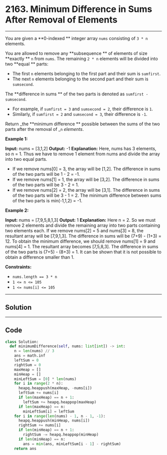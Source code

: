 # 2163. Minimum Difference in Sums After Removal of Elements

---

You are given a **0-indexed ** integer array `nums` consisting of `3 * n` elements.

You are allowed to remove any **subsequence ** of elements of size **exactly ** `n` from `nums`. The remaining `2 * n` elements will be divided into two **equal ** parts:

  * The first `n` elements belonging to the first part and their sum is `sumfirst`.
  * The next `n` elements belonging to the second part and their sum is `sumsecond`.



The **difference in sums ** of the two parts is denoted as `sumfirst - sumsecond`.

  * For example, if `sumfirst = 3` and `sumsecond = 2`, their difference is `1`.
  * Similarly, if `sumfirst = 2` and `sumsecond = 3`, their difference is `-1`.



Return _the **minimum difference ** possible between the sums of the two parts after the removal of _`n` _elements_.

 

**Example 1:**


**Input:** nums = [3,1,2]
**Output:** -1
**Explanation:** Here, nums has 3 elements, so n = 1. 
Thus we have to remove 1 element from nums and divide the array into two equal parts.
- If we remove nums[0] = 3, the array will be [1,2]. The difference in sums of the two parts will be 1 - 2 = -1.
- If we remove nums[1] = 1, the array will be [3,2]. The difference in sums of the two parts will be 3 - 2 = 1.
- If we remove nums[2] = 2, the array will be [3,1]. The difference in sums of the two parts will be 3 - 1 = 2.
The minimum difference between sums of the two parts is min(-1,1,2) = -1. 


**Example 2:**


**Input:** nums = [7,9,5,8,1,3]
**Output:** 1
**Explanation:** Here n = 2. So we must remove 2 elements and divide the remaining array into two parts containing two elements each.
If we remove nums[2] = 5 and nums[3] = 8, the resultant array will be [7,9,1,3]. The difference in sums will be (7+9) - (1+3) = 12.
To obtain the minimum difference, we should remove nums[1] = 9 and nums[4] = 1. The resultant array becomes [7,5,8,3]. The difference in sums of the two parts is (7+5) - (8+3) = 1.
It can be shown that it is not possible to obtain a difference smaller than 1.


 

**Constraints:**

  * `nums.length == 3 * n`
  * `1 <= n <= 105`
  * `1 <= nums[i] <= 105`

---

## Solution



---

## Code
```python
class Solution:
  def minimumDifference(self, nums: list[int]) -> int:
    n = len(nums) // 3
    ans = math.inf
    leftSum = 0
    rightSum = 0
    maxHeap = []
    minHeap = []
    minLeftSum = [0] * len(nums)
    for i in range(2 * n):
      heapq.heappush(maxHeap, -nums[i])
      leftSum += nums[i]
      if len(maxHeap) == n + 1:
        leftSum += heapq.heappop(maxHeap)
      if len(maxHeap) == n:
        minLeftSum[i] = leftSum
    for i in range(len(nums) - 1, n - 1, -1):
      heapq.heappush(minHeap, nums[i])
      rightSum += nums[i]
      if len(minHeap) == n + 1:
        rightSum -= heapq.heappop(minHeap)
      if len(minHeap) == n:
        ans = min(ans, minLeftSum[i - 1] - rightSum)
    return ans
```
